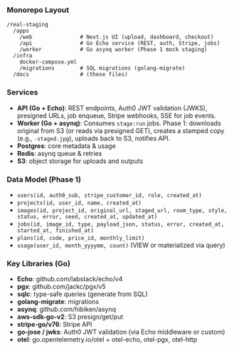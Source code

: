 ### Monorepo Layout

```
/real-staging
  /apps
    /web               # Next.js UI (upload, dashboard, checkout)
    /api               # Go Echo service (REST, auth, Stripe, jobs)
    /worker            # Go asynq worker (Phase 1 mock staging)
  /infra
    docker-compose.yml
    /migrations        # SQL migrations (golang-migrate)
  /docs                # (these files)
```

### Services
- **API (Go + Echo)**: REST endpoints, Auth0 JWT validation (JWKS), presigned URLs, job enqueue, Stripe webhooks, SSE for job events.
- **Worker (Go + asynq)**: Consumes `stage:run` jobs. Phase 1: downloads original from S3 (or reads via presigned GET), creates a stamped copy (e.g., `-staged.jpg`), uploads back to S3, notifies API.
- **Postgres**: core metadata & usage
- **Redis**: asynq queue & retries
- **S3**: object storage for uploads and outputs

### Data Model (Phase 1)
- `users(id, auth0_sub, stripe_customer_id, role, created_at)`
- `projects(id, user_id, name, created_at)`
- `images(id, project_id, original_url, staged_url, room_type, style, status, error, seed, created_at, updated_at)`
- `jobs(id, image_id, type, payload_json, status, error, created_at, started_at, finished_at)`
- `plans(id, code, price_id, monthly_limit)`
- `usage(user_id, month_yyyymm, count)` (VIEW or materialized via query)

### Key Libraries (Go)
- **Echo**: github.com/labstack/echo/v4
- **pgx**: github.com/jackc/pgx/v5
- **sqlc**: type-safe queries (generate from SQL)
- **golang-migrate**: migrations
- **asynq**: github.com/hibiken/asynq
- **aws-sdk-go-v2**: S3 presign/get/put
- **stripe-go/v76**: Stripe API
- **go-jose / jwks**: Auth0 JWT validation (via Echo middleware or custom)
- **otel**: go.opentelemetry.io/otel + otel-echo, otel-pgx, otel-http
